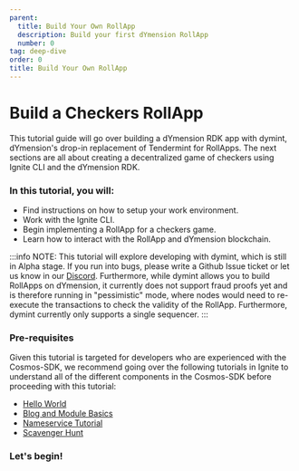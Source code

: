 ```yaml
---
parent:
  title: Build Your Own RollApp
  description: Build your first dYmension RollApp
  number: 0
tag: deep-dive
order: 0
title: Build Your Own RollApp
---
```


# Build a Checkers RollApp

This tutorial guide will go over building a dYmension RDK app with dymint, dYmension's drop-in replacement of Tendermint for RollApps. The next sections are all about creating a decentralized game of checkers using Ignite CLI and the dYmension RDK.

### In this tutorial, you will:

- Find instructions on how to setup your work environment.
- Work with the Ignite CLI.
- Begin implementing a RollApp for a checkers game.
- Learn how to interact with the RollApp and dYmension blockchain.

:::info NOTE:
This tutorial will explore developing with dymint, which is still in Alpha stage. If you run into bugs, please write a Github Issue ticket or let us know in our [Discord](http://discord.gg/dymension). Furthermore, while dymint allows you to build RollApps on dYmension, it currently does not support fraud proofs yet and is therefore running in "pessimistic" mode, where nodes would need to re-execute the transactions to check the validity of the RollApp. Furthermore, dymint currently only supports a single sequencer.
:::

### Pre-requisites

Given this tutorial is targeted for developers who are experienced with the Cosmos-SDK, we recommend going over the following tutorials in Ignite to understand all of the different components in the Cosmos-SDK before proceeding with this tutorial:

- [Hello World](https://docs.ignite.com/guide/hello)
- [Blog and Module Basics](https://docs.ignite.com/guide/blog)
- [Nameservice Tutorial](https://docs.ignite.com/guide/nameservice)
- [Scavenger Hunt](https://docs.ignite.com/guide/scavenge)

### Let's begin!
